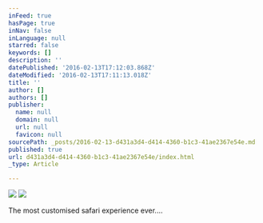 ```yaml
---
inFeed: true
hasPage: true
inNav: false
inLanguage: null
starred: false
keywords: []
description: ''
datePublished: '2016-02-13T17:12:03.868Z'
dateModified: '2016-02-13T17:11:13.018Z'
title: ''
author: []
authors: []
publisher:
  name: null
  domain: null
  url: null
  favicon: null
sourcePath: _posts/2016-02-13-d431a3d4-d414-4360-b1c3-41ae2367e54e.md
published: true
url: d431a3d4-d414-4360-b1c3-41ae2367e54e/index.html
_type: Article

---
```

![](https://the-grid-user-content.s3-us-west-2.amazonaws.com/f948db13-510e-40a1-8950-5a9704ad9867.jpg)
![](https://the-grid-user-content.s3-us-west-2.amazonaws.com/c7a55825-3797-4126-a015-448d566c3e75.jpg)

The most customised safari experience ever....
